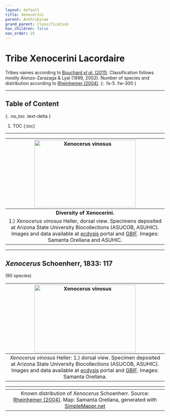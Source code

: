 ```yaml
---
layout: default
title: Xenocerini
parent: Anthribinae
grand_parent: Classification
has_children: false
nav_order: 25
---
```



# Tribe Xenocerini Lacordaire

Tribes names according to [Bouchard _el al._ (2011)](https://zookeys.pensoft.net/articles.php?id=4001). Classification follows mostly Alonzo-Zarazaga & Lyal (1999, 2002). Number of species and distribution according to [Rheinhemer (2004)](https://www.zobodat.at/pdf/Mitt-Ent-Ver-Stuttgart_39_2004_0001-0244.pdf).
{: .fs-5 .fw-300 }

---

## Table of Content
{: .no_toc .text-delta }

1. TOC
{:toc}

---

| [<img src="https://serv.biokic.asu.edu/imglib/ecdysis/ASU_ASUCOB/ASUCOB0015/ASUCOB0015497_dorsal_edited_1616293406.jpg" alt="Xenocerus vinosus" width="320" height="213.4">](https://serv.biokic.asu.edu/ecdysis/collections/individual/index.php?occid=693165)
|:--:| 
|**Diversity of Xenocerini.** 
1.) *Xenocerus vinosus* Heller, dorsal view. Specimens deposited at Arizona State University Biocollections (ASUCOB, ASUHIC). Images and data available at [ecdysis](https://serv.biokic.asu.edu/ecdysis/index.php) portal and [GBIF](gbif.org). Images: Samanta Orellana and ASUHIC. |

---

## _Xenocerus_ Schoenherr, 1833: 117
(90 species)

| [<img src="https://serv.biokic.asu.edu/imglib/ecdysis/ASU_ASUCOB/ASUCOB0015/ASUCOB0015497_dorsal_edited_1616293406.jpg" alt="Xenocerus vinosus" width="320" height="213.4">](https://serv.biokic.asu.edu/ecdysis/collections/individual/index.php?occid=693165)     
|:--:| 
|_Xenocerus vinosus_ Heller: 1.) dorsal view. Specimen deposited at Arizona State University Biocollections (ASUCOB, ASUHIC). Images and data available at [ecdysis](https://serv.biokic.asu.edu/ecdysis/index.php) portal and [GBIF](gbif.org). Images: Samanta Orellana.|

|<img src="https://www.simplemappr.net/map/19130" alt="" />| 
|:--:| 
|Known distribution of _Xenocerus_ Schoenherr. Source: [Rheinhemer (2004)](https://www.zobodat.at/pdf/Mitt-Ent-Ver-Stuttgart_39_2004_0001-0244.pdf). Map: Samanta Orellana, generated with [SimpleMappr.net](https://www.simplemappr.net/) |


